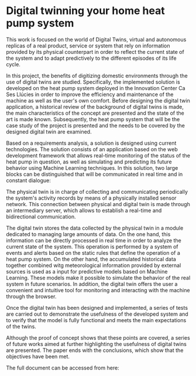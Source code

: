# Digital twinning your home heat pump system

This work is focused on the world of Digital Twins, virtual and autonomous replicas of a real product, service or system that rely on information provided by its physical counterpart in order to reflect the current state of the system and to adapt predictively to the different episodes of its life cycle.

In this project, the benefits of digitizing domestic environments through the use of digital twins are studied. Specifically, the implemented solution is developed on the heat pump system deployed in the Innovation Center Ca Ses Llúcies in order to improve the efficiency and maintenance of the machine as well as the user's own comfort.
Before designing the digital twin application, a historical review of the background of digital twins is made, the main characteristics of the concept are presented and the state of the art is made known. Subsequently, the heat pump system that will be the case study of the project is presented and the needs to be covered by the designed digital twin are examined.

Based on a requirements analysis, a solution is designed using current technologies. The solution consists of an application based on the web development framework that allows real-time monitoring of the status of the heat pump in question, as well as simulating and predicting its future behavior using Machine Learning techniques. In this solution, two large blocks can be distinguished that will be communicated in real time and in constant dialogue:

The physical twin is in charge of collecting and communicating periodically the system's activity records by means of a physically installed sensor network. This connection between physical and digital twin is made through an intermediary server, which allows to establish a real-time and bidirectional communication.

The digital twin stores the data collected by the physical twin in a module dedicated to managing large amounts of data. On the one hand, this information can be directly processed in real time in order to analyze the current state of the system. This operation is performed by a system of events and alerts based on the static rules that define the operation of a heat pump system. On the other hand, the accumulated historical data together combined witg meteorological information provided by external sources is used as a input for predictive models based on Machine Learning. These models make it possible to simulate the behavior of the real system in future scenarios. In addition, the digital twin offers the user a convenient and intuitive tool for monitoring and interacting with the machine through the browser.

Once the digital twin has been designed and implemented, a series of tests are carried out to demonstrate the usefulness of the developed system and to verify that the model is fully functional and meets the main expectations of the twins.

Although the proof of concept shows that these points are covered, a series of future works aimed at further highlighting the usefulness of digital twins are presented. The paper ends with the conclusions, which show that the objectives have been met.

The full document can be accessed from here: 
